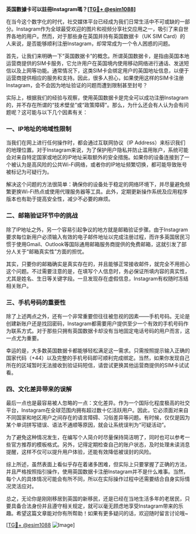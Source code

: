 **英国數據卡可以註冊Instagram嗎？[[TG💪+ @esim1088](https://t.me/s/esim1088)]**

在当今这个数字化的时代，社交媒体平台已经成为我们日常生活中不可或缺的一部分。Instagram作为全球最受欢迎的图片和视频分享社交应用之一，吸引了来自世界各地的用户。然而，对于那些身在英国并持有英国数据卡（UK SIM Card）的人来说，是否能够顺利注册Instagram，却常常成为一个令人困惑的问题。

首先，让我们来明确一下“英国数据卡”的概念。所谓英国数据卡，是指由英国本地运营商提供的SIM卡服务，它允许用户在英国境内使用移动网络进行通话、发送短信以及上网等功能。通常情况下，这类SIM卡会绑定用户的英国地址信息，以便于运营商提供相应的服务和支持。因此，很多人担心，如果使用这样的SIM卡注册Instagram，会不会因为地址验证的问题而遭到限制甚至封号？

实际上，根据我们的经验与观察，使用英国数据卡是完全可以成功注册Instagram的，并不存在所谓的“技术壁垒”或“政策障碍”。那么，为什么还会有人认为会有问题呢？这可能与以下几个因素有关：

### 一、IP地址的地域性限制

当我们在网上进行任何操作时，都会通过互联网协议（IP Address）来标识我们的地理位置。对于Instagram来说，为了保护用户隐私并防止滥用账户，系统可能会对来自特定国家或地区的IP地址采取额外的安全措施。如果你的设备连接到了一个被认为是高风险的公共Wi-Fi网络，或者你的IP地址频繁切换，都可能导致账号被标记为可疑行为。

解决这个问题的方法很简单：确保你的设备处于稳定的网络环境下，并尽量避免频繁更换Wi-Fi热点或使用代理服务器等工具。此外，定期更新操作系统及应用程序版本也有助于提高安全性，减少不必要的麻烦。

### 二、邮箱验证环节中的挑战

除了IP地址之外，另一个容易引起争议的地方就是邮箱验证步骤。由于Instagram要求每位新用户必须输入有效的电子邮件地址以完成注册过程，而许多英国居民习惯于使用Gmail、Outlook等国际通用邮箱服务商提供的免费邮箱，这就引发了部分人关于“邮箱真实性”方面的担忧。

其实，只要你的邮箱确实是真实存在的，并且能够正常接收邮件，就完全不用担心这个问题。不过需要注意的是，在填写个人信息时，务必保证所填内容的真实性，尤其是姓名、生日等关键字段。一旦发现存在虚假信息，Instagram有权随时冻结相关账户。

### 三、手机号码的重要性

除了上述两点之外，还有一个非常重要但往往被忽视的因素——手机号码。无论是创建新账户还是找回密码，Instagram都需要用户提供至少一个有效的手机号码作为联系方式。对于那些只拥有英国数据卡却没有当地固定电话号码的用户而言，这一点尤为重要。

幸运的是，大多数英国数据卡都能够轻松满足这一需求。只需按照提示输入正确的国家代码（+44）以及完整的手机号码即可顺利完成绑定。当然，如果你发现自己所在的区域暂时无法接收到验证码短信，请尝试更换其他运营商提供的SIM卡试试看。

### 四、文化差异带来的误解

最后一点也是最容易被人忽略的一点：文化差异。作为一个国际化程度极高的社交平台，Instagram在全球范围内拥有超过数十亿活跃用户。因此，它必须面对来自不同国家和地区用户之间存在的语言障碍、习俗差异等问题。有时候，仅仅是因为某个单词拼写错误、语法不通顺等原因，就会让系统误判为“可疑活动”。

为了避免这种情况发生，在编写个人简介时尽量保持简洁明了，同时也可以参考一些官方推荐的模板格式。另外，记得定期检查自己的账户状态，及时处理未读消息提醒，这样不仅可以提升用户体验，还能有效降低被误封的风险。

综上所述，虽然表面上看似乎存在着诸多困难，但实际上只要掌握了正确的方法，并且严格按照指引操作，使用英国数据卡注册Instagram并不是什么难事。当然，每个人的具体情况可能会有所不同，所以在实际操作过程中还需要结合自身实际情况灵活应对。

总之，无论你是刚刚移居到英国的新移民，还是已经在当地生活多年的老居民，只要具备合法身份并且遵守相关规定，就可以毫无顾虑地享受Instagram带来的乐趣。希望这篇文章能对你有所帮助！如果有更多疑问的话，欢迎随时留言讨论哦~

[[TG💪+ @esim1088](https://t.me/s/esim1088) ![Image](https://i.postimg.cc/4NQfJmqS/Snipaste-2025-05-13-00-14-12.png)]